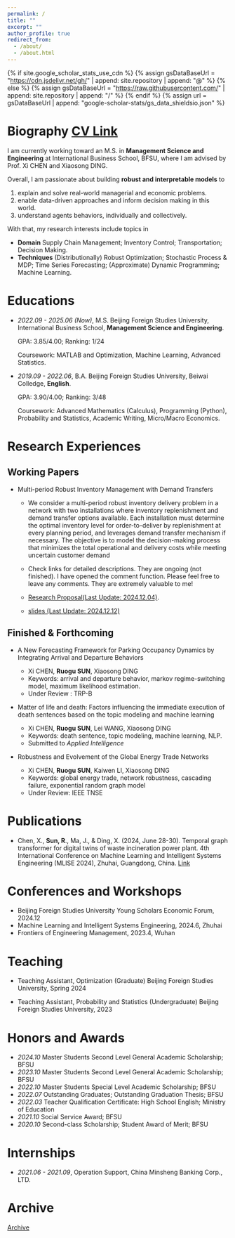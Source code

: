 ```yaml
---
permalink: /
title: ""
excerpt: ""
author_profile: true
redirect_from: 
  - /about/
  - /about.html
---
```


{% if site.google_scholar_stats_use_cdn %}
{% assign gsDataBaseUrl = "https://cdn.jsdelivr.net/gh/" | append: site.repository | append: "@" %}
{% else %}
{% assign gsDataBaseUrl = "https://raw.githubusercontent.com/" | append: site.repository | append: "/" %}
{% endif %}
{% assign url = gsDataBaseUrl | append: "google-scholar-stats/gs_data_shieldsio.json" %}

<span class='anchor' id='about-me'></span>

# ​Biography [CV Link](https://drive.google.com/file/d/1GvNFQ-4Dr4p2tIRbC5U22v8v9ZrTD2GN/view?usp=sharing)
I am currently working toward an M.S. in **Management Science and Engineering** at International Business School, BFSU, where I am advised by Prof. Xi CHEN and Xiaosong DING. 

Overall, I am passionate about building **robust and interpretable models** to
1. explain and solve real-world managerial and economic problems.
2. enable data-driven approaches and inform decision making in this world.
3. understand agents behaviors, individually and collectively.

With that, my research interests include topics in
+ **Domain** Supply Chain Management; Inventory Control; Transportation; Decision Making.
+ **Techniques** (Distributionally) Robust Optimization; Stochastic Process & MDP; Time Series Forecasting; (Approximate) Dynamic Programming; Machine Learning.



# Educations
- *2022.09 - 2025.06 (Now)*, M.S. Beijing Foreign Studies University, International Business School, **Management Science and Engineering**.

  GPA: 3.85/4.00; Ranking: 1/24

  Coursework: MATLAB and Optimization, Machine Learning, Advanced Statistics.
- *2019.09 - 2022.06*, B.A. Beijing Foreign Studies University, Beiwai Colledge, **English**.

  GPA: 3.90/4.00; Ranking: 3/48

  Coursework: Advanced Mathematics (Calculus), Programming (Python), Probability and Statistics, Academic Writing, Micro/Macro Economics.

<!-- # 🔥 News
- *2024.08*: &nbsp;🎉🎉 A paper is submitted to the *IEEE Transactions on Network Science and Engineering*.
- *2024.06*: &nbsp;🎉🎉 Participated in *4th International Conference on Machine Learning and Intelligent Systems Engineering (MLISE 2024)* 
- *2024.05*: &nbsp;🎉🎉 A paper is submitted to the *IEEE Transactions on Network Science and Engineering*.
- *2023.11*: &nbsp;🎉🎉 A paper is submitted to the *Artificial Intelligence and Law*.
- *2022.07*: &nbsp;🎉🎉 Graduated from Beiwai College with awards *Outstanding Graduates* and *Outstanding Graduation Thesis*. -->

# Research Experiences


## Working Papers
+ Multi-period Robust Inventory Management with Demand Transfers 

  + We consider a multi-period robust inventory delivery problem in a network with two installations where inventory replenishment and demand transfer options available. Each installation must determine the optimal inventory level for order-to-deliver by replenishment at every planning period, and leverages demand transfer mechanism if necessary. The objective is to model the decision-making process that minimizes the total operational and delivery costs while meeting uncertain customer demand

  + Check links for detailed descriptions. They are ongoing (not finished). I have opened the comment function. Please feel free to leave any comments. They are extremely valuable to me! 
  + [Research Proposal(Last Update: 2024.12.04)](https://drive.google.com/file/d/1IbpePEcnACbcZ1F9OF7m6yrY2TIEN6ri/view?usp=sharing).
  + [slides (Last Update: 2024.12.12)](https://drive.google.com/file/d/1hBCH3dWNYTAWec-GBrUI-KVcZd4jcShj/view?usp=sharing)


## Finished & Forthcoming
+ A New Forecasting Framework for Parking Occupancy Dynamics by Integrating Arrival and Departure Behaviors
  + Xi CHEN, **Ruogu SUN**, Xiaosong DING
  + Keywords: arrival and departure behavior, markov regime-switching model, maximum likelihood estimation.
  + Under Review : TRP-B


+ Matter of life and death: Factors influencing the immediate execution of death sentences based on the topic modeling and machine learning
  + Xi CHEN, **Ruogu SUN**, Lei WANG, Xiaosong DING
  + Keywords: death sentence, topic modeling, machine learning, NLP.
  + Submitted to *Applied Intelligence*


+ Robustness and Evolvement of the Global Energy Trade Networks
  + Xi CHEN, **Ruogu SUN**, Kaiwen LI, Xiaosong DING
  + Keywords: global energy trade, network robustness, cascading failure, exponential random graph model
  + Under Review: IEEE TNSE


# Publications 
+ Chen, X., **Sun, R**., Ma, J., & Ding, X. (2024, June 28-30). Temporal graph transformer for digital twins of waste incineration power plant. 4th International Conference on Machine Learning and Intelligent Systems Engineering (MLISE 2024), Zhuhai, Guangdong, China. [Link](https://ieeexplore.ieee.org/document/10674369)


# Conferences and Workshops
+ Beijing Foreign Studies University Young Scholars Economic Forum, 2024.12
+ Machine Learning and Intelligent Systems Engineering, 2024.6, Zhuhai
+ Frontiers of Engineering Management, 2023.4, Wuhan

# Teaching
+ Teaching Assistant, Optimization (Graduate)
Beijing Foreign Studies University, Spring 2024

+ Teaching Assistant, Probability and Statistics (Undergraduate)
Beijing Foreign Studies University, 2023



# Honors and Awards
- *2024.10* Master Students Second Level General Academic Scholarship; BFSU
- *2023.10* Master Students Second Level General Academic Scholarship; BFSU
- *2022.10* Master Students Special Level Academic Scholarship; BFSU
- *2022.07* Outstanding Graduates; Outstanding Graduation Thesis; BFSU
- *2022.03* Teacher Qualification Certificate: High School English; Ministry of Education 
- *2021.10* Social Service Award; BFSU
- *2020.10* Second-class Scholarship; Student Award of Merit; BFSU


<!-- # 💬 Invited Talks
- *2021.06*, Lorem ipsum dolor sit amet, consectetur adipiscing elit. Vivamus ornare aliquet ipsum, ac tempus justo dapibus sit amet. 
- *2021.03*, Lorem ipsum dolor sit amet, consectetur adipiscing elit. Vivamus ornare aliquet ipsum, ac tempus justo dapibus sit amet.  \| [\[video\]](https://github.com/) -->

# Internships
- *2021.06 - 2021.09*, Operation Support, China Minsheng Banking Corp., LTD.

# Archive
<a href="https://plqj.github.io/"> Archive </a>